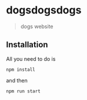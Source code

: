 # dogsdogsdogs
> dogs website


## Installation
All you need to do is

```
npm install
```

and then 

```
npm run start
```
